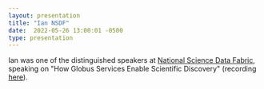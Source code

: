 ```yaml
---
layout: presentation
title: "Ian NSDF"
date:  2022-05-26 13:00:01 -0500
type: presentation
---
```


Ian was one of the distinguished speakers at [National Science Data Fabric](https://www.globus.org/events/national-science-data-fabric-nsdf-distinguished-speaker-series), speaking on "How Globus Services Enable Scientific Discovery" (recording [here](https://drive.google.com/file/d/1hwVxrzJi7cAg-yoeaFz9VmeQB0IRHYfG/view)).
